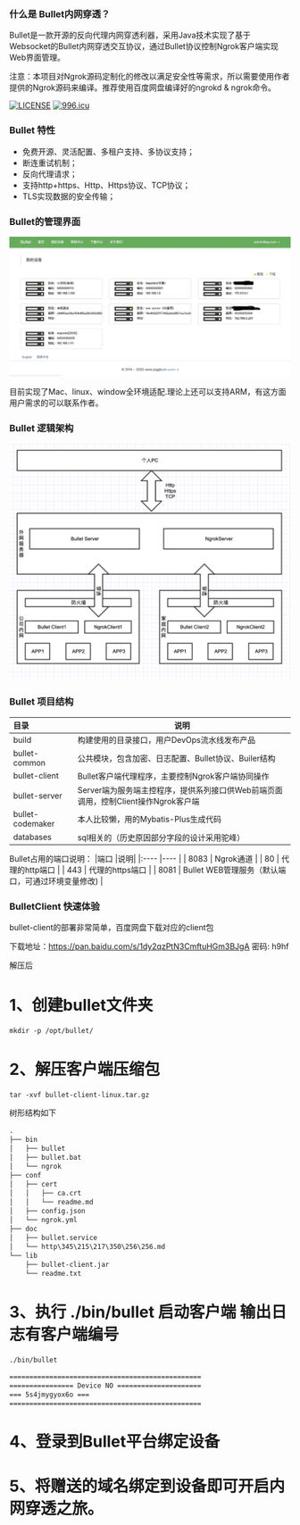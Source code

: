 ### 什么是 Bullet内网穿透？

Bullet是一款开源的反向代理内网穿透利器，采用Java技术实现了基于Websocket的Bullet内网穿透交互协议，通过Bullet协议控制Ngrok客户端实现Web界面管理。

注意：本项目对Ngrok源码定制化的修改以满足安全性等需求，所以需要使用作者提供的Ngrok源码来编译。推荐使用百度网盘编译好的ngrokd & ngrok命令。


[![LICENSE](https://img.shields.io/badge/license-Anti%20996-blue.svg)](https://github.com/996icu/996.ICU/blob/master/LICENSE)
[![996.icu](https://img.shields.io/badge/link-996.icu-red.svg)](https://996.icu)
 


### Bullet 特性

- 免费开源、灵活配置、多租户支持、多协议支持；
- 断连重试机制；
- 反向代理请求；
- 支持http+https、Http、Https协议、TCP协议；
- TLS实现数据的安全传输；

### Bullet的管理界面

![image](docs/images/WX20191226-100852.jpg)
 

目前实现了Mac、linux、window全环境适配.理论上还可以支持ARM，有这方面用户需求的可以联系作者。

### Bullet 逻辑架构


![image](docs/images/WX20190603-173120.png)

### Bullet 项目结构


|目录 |说明|
|:---- |----   |
| build  | 构建使用的目录接口，用户DevOps流水线发布产品 |
| bullet-common  | 公共模块，包含加密、日志配置、Bullet协议、Builer结构 |
| bullet-client | Bullet客户端代理程序，主要控制Ngrok客户端协同操作| 
| bullet-server | Server端为服务端主控程序，提供系列接口供Web前端页面调用，控制Client操作Ngrok客户端| 
| bullet-codemaker | 本人比较懒，用的Mybatis-Plus生成代码| 
| databases | sql相关的（历史原因部分字段的设计采用驼峰）| 

Bullet占用的端口说明：
|端口 |说明|
|:---- |----   |
| 8083 | Ngrok通道 |
| 80   | 代理的http端口 | 
| 443  | 代理的https端口 | 
| 8081 | Bullet WEB管理服务（默认端口，可通过环境变量修改) |   


### BulletClient 快速体验

bullet-client的部署非常简单，百度网盘下载对应的client包

下载地址：https://pan.baidu.com/s/1dy2qzPtN3CmftuHGm3BJgA
密码: h9hf

解压后

# 1、创建bullet文件夹
`mkdir -p /opt/bullet/`

# 2、解压客户端压缩包
`tar -xvf bullet-client-linux.tar.gz`

树形结构如下
```
.
├── bin
│   ├── bullet
│   ├── bullet.bat
│   └── ngrok
├── conf
│   ├── cert
│   │   ├── ca.crt
│   │   └── readme.md
│   ├── config.json
│   └── ngrok.yml
├── doc
│   ├── bullet.service
│   └── http\345\215\217\350\256\256.md
└── lib
    ├── bullet-client.jar
    └── readme.txt
```

# 3、执行 ./bin/bullet 启动客户端 输出日志有客户端编号

`./bin/bullet`

```
================================================	
================ Device NO =====================	
=== 5s4jmygyox6o ===	
================================================	
```

# 4、登录到Bullet平台绑定设备


# 5、将赠送的域名绑定到设备即可开启内网穿透之旅。

 
 